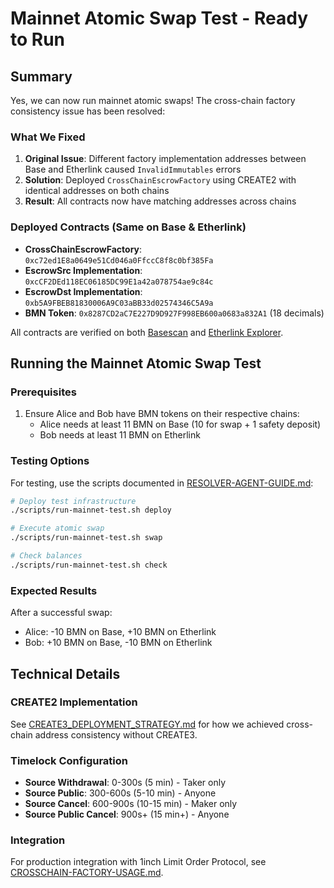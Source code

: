 # Mainnet Atomic Swap Test - Ready to Run

## Summary

Yes, we can now run mainnet atomic swaps! The cross-chain factory consistency issue has been resolved:

### What We Fixed
1. **Original Issue**: Different factory implementation addresses between Base and Etherlink caused `InvalidImmutables` errors
2. **Solution**: Deployed `CrossChainEscrowFactory` using CREATE2 with identical addresses on both chains
3. **Result**: All contracts now have matching addresses across chains

### Deployed Contracts (Same on Base & Etherlink)
- **CrossChainEscrowFactory**: `0xc72ed1E8a0649e51Cd046a0FfccC8f8c0bf385Fa`
- **EscrowSrc Implementation**: `0xcCF2DEd118EC06185DC99E1a42a078754ae9c84c`
- **EscrowDst Implementation**: `0xb5A9FBEB81830006A9C03aBB33d02574346C5A9a`
- **BMN Token**: `0x8287CD2aC7E227D9D927F998EB600a0683a832A1` (18 decimals)

All contracts are verified on both [Basescan](https://basescan.org/address/0xc72ed1E8a0649e51Cd046a0FfccC8f8c0bf385Fa#code) and [Etherlink Explorer](https://explorer.etherlink.com/address/0xc72ed1E8a0649e51Cd046a0FfccC8f8c0bf385Fa/contracts#address-tabs).

## Running the Mainnet Atomic Swap Test

### Prerequisites
1. Ensure Alice and Bob have BMN tokens on their respective chains:
   - Alice needs at least 11 BMN on Base (10 for swap + 1 safety deposit)
   - Bob needs at least 11 BMN on Etherlink

### Testing Options

For testing, use the scripts documented in [RESOLVER-AGENT-GUIDE.md](./RESOLVER-AGENT-GUIDE.md):

```bash
# Deploy test infrastructure
./scripts/run-mainnet-test.sh deploy

# Execute atomic swap
./scripts/run-mainnet-test.sh swap

# Check balances
./scripts/run-mainnet-test.sh check
```

### Expected Results
After a successful swap:
- Alice: -10 BMN on Base, +10 BMN on Etherlink
- Bob: +10 BMN on Base, -10 BMN on Etherlink

## Technical Details

### CREATE2 Implementation
See [CREATE3_DEPLOYMENT_STRATEGY.md](./CREATE3_DEPLOYMENT_STRATEGY.md) for how we achieved cross-chain address consistency without CREATE3.

### Timelock Configuration
- **Source Withdrawal**: 0-300s (5 min) - Taker only  
- **Source Public**: 300-600s (5-10 min) - Anyone
- **Source Cancel**: 600-900s (10-15 min) - Maker only
- **Source Public Cancel**: 900s+ (15 min+) - Anyone

### Integration
For production integration with 1inch Limit Order Protocol, see [CROSSCHAIN-FACTORY-USAGE.md](./CROSSCHAIN-FACTORY-USAGE.md).